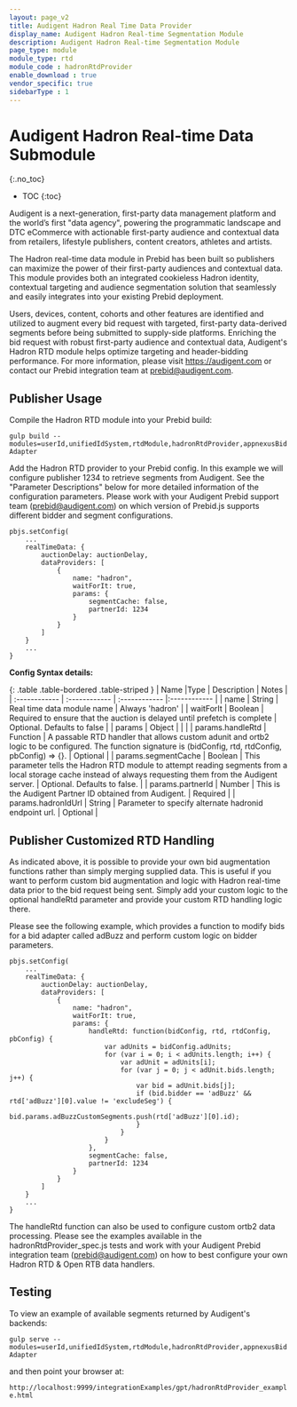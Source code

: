 ```yaml
---
layout: page_v2
title: Audigent Hadron Real Time Data Provider
display_name: Audigent Hadron Real-time Segmentation Module
description: Audigent Hadron Real-time Segmentation Module
page_type: module
module_type: rtd
module_code : hadronRtdProvider
enable_download : true
vendor_specific: true
sidebarType : 1
---
```


# Audigent Hadron Real-time Data Submodule
{:.no_toc}

* TOC
{:toc}

Audigent is a next-generation, first-party data management platform and the
world’s first "data agency", powering the programmatic landscape and DTC
eCommerce with actionable first-party audience and contextual data from
retailers, lifestyle publishers, content creators, athletes and artists.

The Hadron real-time data module in Prebid has been built so publishers
can maximize the power of their first-party audiences and contextual data.
This module provides both an integrated cookieless Hadron identity, contextual
targeting and audience segmentation solution that seamlessly and easily
integrates into your existing Prebid deployment.

Users, devices, content, cohorts and other features are identified and utilized
to augment every bid request with targeted, first-party data-derived segments
before being submitted to supply-side platforms. Enriching the bid request with
robust first-party audience and contextual data, Audigent's Hadron RTD module
helps optimize targeting and header-bidding performance.  For more information, 
please visit <a href="https://audigent.com">https://audigent.com</a> or contact our Prebid integration team at
prebid@audigent.com.


## Publisher Usage

Compile the Hadron RTD module into your Prebid build:

`gulp build --modules=userId,unifiedIdSystem,rtdModule,hadronRtdProvider,appnexusBidAdapter`

Add the Hadron RTD provider to your Prebid config. In this example we will configure
publisher 1234 to retrieve segments from Audigent. See the
"Parameter Descriptions" below for more detailed information of the
configuration parameters. Please work with your Audigent Prebid support team
(prebid@audigent.com) on which version of Prebid.js supports different bidder
and segment configurations.

```
pbjs.setConfig(
    ...
    realTimeData: {
        auctionDelay: auctionDelay,
        dataProviders: [
            {
                name: "hadron",
                waitForIt: true,
                params: {
                    segmentCache: false,
                    partnerId: 1234
                }
            }
        ]
    }
    ...
}
```

**Config Syntax details:**

{: .table .table-bordered .table-striped }
| Name  |Type | Description   | Notes  |
| :------------ | :------------ | :------------ |:------------ |
| name | String | Real time data module name | Always 'hadron' |
| waitForIt | Boolean | Required to ensure that the auction is delayed until prefetch is complete | Optional. Defaults to false |
| params | Object | | |
| params.handleRtd | Function | A passable RTD handler that allows custom adunit and ortb2 logic to be configured. The function signature is (bidConfig, rtd, rtdConfig, pbConfig) => {}. | Optional |
| params.segmentCache | Boolean | This parameter tells the Hadron RTD module to attempt reading segments from a local storage cache instead of always requesting them from the Audigent server. | Optional. Defaults to false. |
| params.partnerId | Number | This is the Audigent Partner ID obtained from Audigent. | Required |
| params.hadronIdUrl | String | Parameter to specify alternate hadronid endpoint url. | Optional |

## Publisher Customized RTD Handling

As indicated above, it is possible to provide your own bid augmentation
functions rather than simply merging supplied data.  This is useful if you
want to perform custom bid augmentation and logic with Hadron real-time data
prior to the bid request being sent. Simply add your custom logic to the
optional handleRtd parameter and provide your custom RTD handling logic there.

Please see the following example, which provides a function to modify bids for
a bid adapter called adBuzz and perform custom logic on bidder parameters.

```
pbjs.setConfig(
    ...
    realTimeData: {
        auctionDelay: auctionDelay,
        dataProviders: [
            {
                name: "hadron",
                waitForIt: true,
                params: {
                    handleRtd: function(bidConfig, rtd, rtdConfig, pbConfig) {
                        var adUnits = bidConfig.adUnits;
                        for (var i = 0; i < adUnits.length; i++) {
                            var adUnit = adUnits[i];
                            for (var j = 0; j < adUnit.bids.length; j++) {
                                var bid = adUnit.bids[j];
                                if (bid.bidder == 'adBuzz' && rtd['adBuzz'][0].value != 'excludeSeg') {
                                    bid.params.adBuzzCustomSegments.push(rtd['adBuzz'][0].id);
                                }
                            }
                        }
                    },
                    segmentCache: false,
                    partnerId: 1234                    
                }
            }
        ]
    }
    ...
}
```

The handleRtd function can also be used to configure custom ortb2 data
processing. Please see the examples available in the hadronRtdProvider_spec.js
tests and work with your Audigent Prebid integration team (prebid@audigent.com)
on how to best configure your own Hadron RTD & Open RTB data handlers.

## Testing

To view an example of available segments returned by Audigent's backends:

`gulp serve --modules=userId,unifiedIdSystem,rtdModule,hadronRtdProvider,appnexusBidAdapter`

and then point your browser at:

`http://localhost:9999/integrationExamples/gpt/hadronRtdProvider_example.html`
